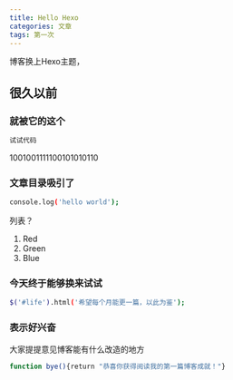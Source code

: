 ```yaml
---
title: Hello Hexo
categories: 文章
tags: 第一次
---
```

博客换上Hexo主题，
## 很久以前

### 就被它的这个

``` bash
试试代码
```
1001001111100101010110

### 文章目录吸引了

``` bash
console.log('hello world');
```
列表？
1. Red
2. Green
3. Blue

### 今天终于能够换来试试

``` bash
$('#life').html('希望每个月能更一篇，以此为鉴');
```
### 表示好兴奋

大家提提意见博客能有什么改造的地方

``` bash
function bye(){return "恭喜你获得阅读我的第一篇博客成就！"}
```